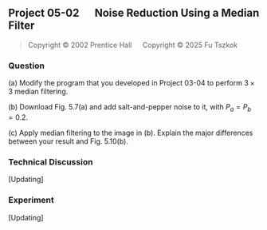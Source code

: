 ## Project 05-02 &emsp; Noise Reduction Using a Median Filter 

> Copyright © 2002 Prentice Hall &emsp; Copyright © 2025 Fu Tszkok

### Question

(a) Modify the program that you developed in Project 03-04 to perform $3 \times 3$ median filtering.

(b) Download Fig. 5.7(a) and add salt-and-pepper noise to it, with $P_a = P_b = 0.2$.

(c) Apply median filtering to the image in (b). Explain the major differences between your result and Fig. 5.10(b).

### Technical Discussion

[Updating]

### Experiment

[Updating]
